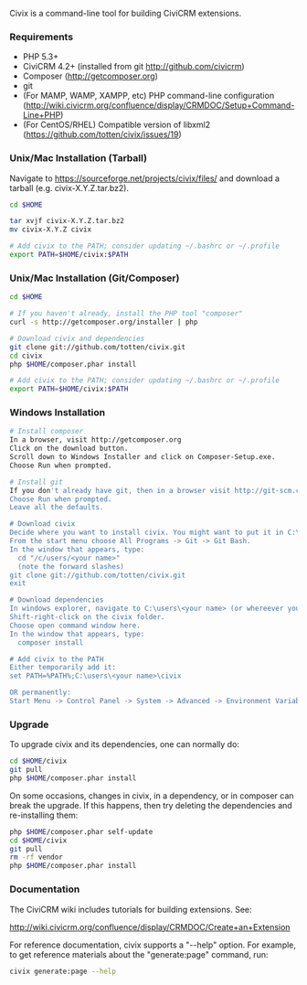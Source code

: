 Civix is a command-line tool for building CiviCRM extensions.

### Requirements

* PHP 5.3+
* CiviCRM 4.2+ (installed from git http://github.com/civicrm)
* Composer (http://getcomposer.org)
* git
* (For MAMP, WAMP, XAMPP, etc) PHP command-line configuration (http://wiki.civicrm.org/confluence/display/CRMDOC/Setup+Command-Line+PHP)
* (For CentOS/RHEL) Compatible version of libxml2 (https://github.com/totten/civix/issues/19)

### Unix/Mac Installation (Tarball)

Navigate to https://sourceforge.net/projects/civix/files/ and download a tarball (e.g. civix-X.Y.Z.tar.bz2).

```bash
cd $HOME

tar xvjf civix-X.Y.Z.tar.bz2
mv civix-X.Y.Z civix

# Add civix to the PATH; consider updating ~/.bashrc or ~/.profile
export PATH=$HOME/civix:$PATH
```

### Unix/Mac Installation (Git/Composer)

```bash
cd $HOME

# If you haven't already, install the PHP tool "composer"
curl -s http://getcomposer.org/installer | php

# Download civix and dependencies
git clone git://github.com/totten/civix.git
cd civix
php $HOME/composer.phar install

# Add civix to the PATH; consider updating ~/.bashrc or ~/.profile
export PATH=$HOME/civix:$PATH
```

### Windows Installation

```bash
# Install composer
In a browser, visit http://getcomposer.org
Click on the download button.
Scroll down to Windows Installer and click on Composer-Setup.exe.
Choose Run when prompted.

# Install git
If you don't already have git, then in a browser visit http://git-scm.com/download/win.
Choose Run when prompted.
Leave all the defaults.

# Download civix
Decide where you want to install civix. You might want to put it in C:\Program Files, but you might get hassled about admin rights, in which case you can pick somewhere else, like C:\users\<your name>.
From the start menu choose All Programs -> Git -> Git Bash.
In the window that appears, type:
  cd "/c/users/<your name>"
  (note the forward slashes)
git clone git://github.com/totten/civix.git
exit

# Download dependencies
In windows explorer, navigate to C:\users\<your name> (or whereever you installed civix).
Shift-right-click on the civix folder.
Choose open command window here.
In the window that appears, type:
  composer install

# Add civix to the PATH
Either temporarily add it:
set PATH=%PATH%;C:\users\<your name>\civix

OR permanently:
Start Menu -> Control Panel -> System -> Advanced -> Environment Variables
```

### Upgrade

To upgrade civix and its dependencies, one can normally do:

```bash
cd $HOME/civix
git pull
php $HOME/composer.phar install
```

On some occasions, changes in civix, in a dependency, or in composer can
break the upgrade.  If this happens, then try deleting the dependencies and
re-installing them:

```bash
php $HOME/composer.phar self-update
cd $HOME/civix
git pull
rm -rf vendor
php $HOME/composer.phar install
```

### Documentation

The CiviCRM wiki includes tutorials for building extensions. See:

http://wiki.civicrm.org/confluence/display/CRMDOC/Create+an+Extension

For reference documentation, civix supports a "--help" option.  For example,
to get reference materials about the "generate:page" command, run:

```bash
civix generate:page --help
```
